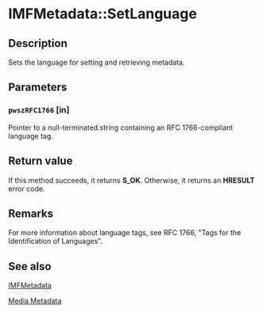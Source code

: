 # IMFMetadata::SetLanguage

## Description

Sets the language for setting and retrieving metadata.

## Parameters

### `pwszRFC1766` [in]

Pointer to a null-terminated string containing an RFC 1766-compliant language tag.

## Return value

If this method succeeds, it returns **S_OK**. Otherwise, it returns an **HRESULT** error code.

## Remarks

For more information about language tags, see RFC 1766, "Tags for the Identification of Languages".

## See also

[IMFMetadata](https://learn.microsoft.com/windows/desktop/api/mfidl/nn-mfidl-imfmetadata)

[Media Metadata](https://learn.microsoft.com/windows/desktop/medfound/media-metadata)